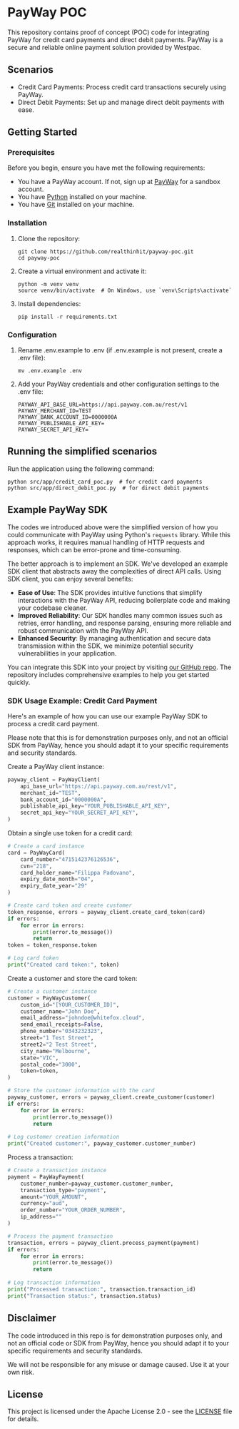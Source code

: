 # PayWay POC

This repository contains proof of concept (POC) code for integrating PayWay for credit card payments and direct debit payments. PayWay is a secure and reliable online payment solution provided by Westpac.

## Scenarios

- Credit Card Payments: Process credit card transactions securely using PayWay.
- Direct Debit Payments: Set up and manage direct debit payments with ease.

## Getting Started

### Prerequisites
Before you begin, ensure you have met the following requirements:

- You have a PayWay account. If not, sign up at [PayWay](https://www.payway.com.au/sign-in) for a sandbox account.
- You have [Python](https://www.python.org/downloads/) installed on your machine.
- You have [Git](https://git-scm.com/book/en/v2/Getting-Started-Installing-Git) installed on your machine.

### Installation

1. Clone the repository:
   ```
   git clone https://github.com/realthinhit/payway-poc.git
   cd payway-poc
   ```
   
2. Create a virtual environment and activate it:
    ```
    python -m venv venv
    source venv/bin/activate  # On Windows, use `venv\Scripts\activate`
    ```
   
3. Install dependencies:
   ```
   pip install -r requirements.txt
   ```

### Configuration

1. Rename .env.example to .env (if .env.example is not present, create a .env file):
   ```
   mv .env.example .env
   ```

2. Add your PayWay credentials and other configuration settings to the .env file:
   ```
   PAYWAY_API_BASE_URL=https://api.payway.com.au/rest/v1
   PAYWAY_MERCHANT_ID=TEST
   PAYWAY_BANK_ACCOUNT_ID=0000000A
   PAYWAY_PUBLISHABLE_API_KEY=
   PAYWAY_SECRET_API_KEY=
   ```

## Running the simplified scenarios

Run the application using the following command:

```
python src/app/credit_card_poc.py  # for credit card payments
python src/app/direct_debit_poc.py  # for direct debit payments
```

## Example PayWay SDK

The codes we introduced above were the simplified version of how you could communicate with PayWay using Python's `requests` library. While this approach works, it requires manual handling of HTTP requests and responses, which can be error-prone and time-consuming.

The better approach is to implement an SDK. We've developed an example SDK client that abstracts away the complexities of direct API calls. Using SDK client, you can enjoy several benefits:
- **Ease of Use**: The SDK provides intuitive functions that simplify interactions with the PayWay API, reducing boilerplate code and making your codebase cleaner.
- **Improved Reliability**: Our SDK handles many common issues such as retries, error handling, and response parsing, ensuring more reliable and robust communication with the PayWay API.
- **Enhanced Security**: By managing authentication and secure data transmission within the SDK, we minimize potential security vulnerabilities in your application.

You can integrate this SDK into your project by visiting [our GitHub repo](https://github.com/whitefoxcloud/payway-poc/tree/main/src/payway). The repository includes comprehensive examples to help you get started quickly.


### SDK Usage Example: Credit Card Payment

Here's an example of how you can use our example PayWay SDK to process a credit card payment. 

Please note that this is for demonstration purposes only, and not an official SDK from PayWay, hence you should adapt it to your specific requirements and security standards.

Create a PayWay client instance:
```python
payway_client = PayWayClient(
    api_base_url="https://api.payway.com.au/rest/v1",
    merchant_id="TEST",
    bank_account_id="0000000A",
    publishable_api_key="YOUR_PUBLISHABLE_API_KEY",
    secret_api_key="YOUR_SECRET_API_KEY",
)
```

Obtain a single use token for a credit card:
```python
# Create a card instance
card = PayWayCard(
    card_number="4715142376126536",
    cvn="218",
    card_holder_name="Filippa Padovano",
    expiry_date_month="04",
    expiry_date_year="29"
)

# Create card token and create customer
token_response, errors = payway_client.create_card_token(card)
if errors:
    for error in errors:
        print(error.to_message())
        return
token = token_response.token

# Log card token
print("Created card token:", token)
```

Create a customer and store the card token:
```python
# Create a customer instance
customer = PayWayCustomer(
    custom_id="[YOUR_CUSTOMER_ID]",
    customer_name="John Doe",
    email_address="johndoe@whitefox.cloud",
    send_email_receipts=False,
    phone_number="0343232323",
    street="1 Test Street",
    street2="2 Test Street",
    city_name="Melbourne",
    state="VIC",
    postal_code="3000",
    token=token,
)

# Store the customer information with the card
payway_customer, errors = payway_client.create_customer(customer)
if errors:
    for error in errors:
        print(error.to_message())
        return
    
# Log customer creation information
print("Created customer:", payway_customer.customer_number)
```

Process a transaction:
```python
# Create a transaction instance
payment = PayWayPayment(
    customer_number=payway_customer.customer_number,
    transaction_type="payment",
    amount="YOUR_AMOUNT",
    currency="aud",
    order_number="YOUR_ORDER_NUMBER",
    ip_address=""
)

# Process the payment transaction
transaction, errors = payway_client.process_payment(payment)
if errors:
    for error in errors:
        print(error.to_message())
        return
    
# Log transaction information
print("Processed transaction:", transaction.transaction_id)
print("Transaction status:", transaction.status)
```

## Disclaimer

The code introduced in this repo is for demonstration purposes only, and not an official code or SDK from PayWay, hence you should adapt it to your specific requirements and security standards.

We will not be responsible for any misuse or damage caused. Use it at your own risk.

## License

This project is licensed under the Apache License 2.0 - see the [LICENSE](LICENSE) file for details.
